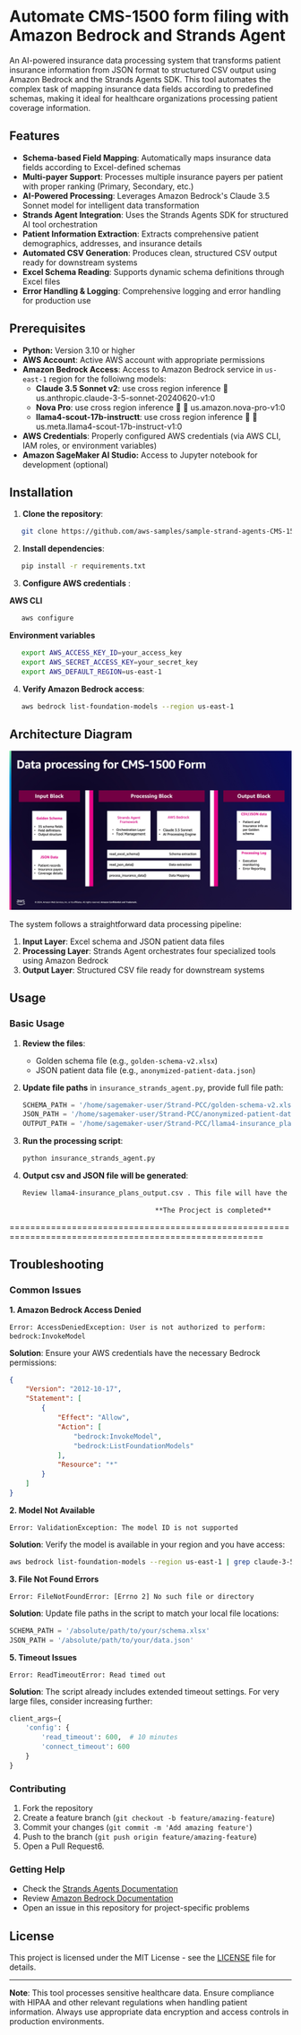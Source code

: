 # Automate CMS-1500 form filing with Amazon Bedrock and Strands Agent

An AI-powered insurance data processing system that transforms patient insurance information from JSON format to structured CSV output using Amazon Bedrock and the Strands Agents SDK. This tool automates the complex task of mapping insurance data fields according to predefined schemas, making it ideal for healthcare organizations processing patient coverage information.

## Features

- **Schema-based Field Mapping**: Automatically maps insurance data fields according to Excel-defined schemas
- **Multi-payer Support**: Processes multiple insurance payers per patient with proper ranking (Primary, Secondary, etc.)
- **AI-Powered Processing**: Leverages Amazon Bedrock's Claude 3.5 Sonnet model for intelligent data transformation
- **Strands Agent Integration**: Uses the Strands Agents SDK for structured AI tool orchestration
- **Patient Information Extraction**: Extracts comprehensive patient demographics, addresses, and insurance details
- **Automated CSV Generation**: Produces clean, structured CSV output ready for downstream systems
- **Excel Schema Reading**: Supports dynamic schema definitions through Excel files
- **Error Handling & Logging**: Comprehensive logging and error handling for production use

## Prerequisites

- **Python:** Version 3.10 or higher
- **AWS Account**: Active AWS account with appropriate permissions
- **Amazon Bedrock Access**: Access to Amazon Bedrock service in `us-east-1` region for the folloiwng models:
   - **Claude 3.5 Sonnet v2**: use cross region inference  us.anthropic.claude-3-5-sonnet-20240620-v1:0
   - **Nova Pro**: use cross region inference   us.amazon.nova-pro-v1:0
   - **llama4-scout-17b-instructt**: use cross region inference   us.meta.llama4-scout-17b-instruct-v1:0
- **AWS Credentials**: Properly configured AWS credentials (via AWS CLI, IAM roles, or environment variables)
- **Amazon SageMaker AI Studio:** Access to Jupyter notebook for development (optional)


## Installation

1. **Clone the repository**:
```bash
   git clone https://github.com/aws-samples/sample-strand-agents-CMS-1500-form.git
   ``` 

2. **Install dependencies**:
```bash
   pip install -r requirements.txt
   ```

3. **Configure AWS credentials** :
  
**AWS CLI**
```bash
   aws configure
   ```
**Environment variables**
```bash
   export AWS_ACCESS_KEY_ID=your_access_key
   export AWS_SECRET_ACCESS_KEY=your_secret_key
   export AWS_DEFAULT_REGION=us-east-1
   ```

4. **Verify Amazon Bedrock access**:
   
```bash
   aws bedrock list-foundation-models --region us-east-1
   ```

## Architecture Diagram

![Insurance Data Processing Architecture](CS-1500.jpg)

The system follows a straightforward data processing pipeline:

1. **Input Layer**: Excel schema and JSON patient data files
2. **Processing Layer**: Strands Agent orchestrates four specialized tools using Amazon Bedrock
3. **Output Layer**: Structured CSV file ready for downstream systems

## Usage

### Basic Usage

1. **Review the files**:
   - Golden schema file (e.g., `golden-schema-v2.xlsx`) 
   - JSON patient data file (e.g., `anonymized-patient-data.json`) 

2. **Update file paths** in `insurance_strands_agent.py`, provide full file path:
   ```python
   SCHEMA_PATH = '/home/sagemaker-user/Strand-PCC/golden-schema-v2.xlsx'
   JSON_PATH = '/home/sagemaker-user/Strand-PCC/anonymized-patient-data.json'
   OUTPUT_PATH = '/home/sagemaker-user/Strand-PCC/llama4-insurance_plans_output.csv'
   ```

3. **Run the processing script**:
   ```bash
   python insurance_strands_agent.py
   ```
4. **Output csv and JSON file will be generated**:
   ```bash
   Review llama4-insurance_plans_output.csv . This file will have the necessary data for CMS-1500 form
   ```
                                        **The Procject is completed**
=======================================================================================================


## Troubleshooting

### Common Issues

**1. Amazon Bedrock Access Denied**
```
Error: AccessDeniedException: User is not authorized to perform: bedrock:InvokeModel
```
**Solution**: Ensure your AWS credentials have the necessary Bedrock permissions:
```json
{
    "Version": "2012-10-17",
    "Statement": [
        {
            "Effect": "Allow",
            "Action": [
                "bedrock:InvokeModel",
                "bedrock:ListFoundationModels"
            ],
            "Resource": "*"
        }
    ]
}
```

**2. Model Not Available**
```
Error: ValidationException: The model ID is not supported
```
**Solution**: Verify the model is available in your region and you have access:
```bash
aws bedrock list-foundation-models --region us-east-1 | grep claude-3-5-sonnet
```

**3. File Not Found Errors**
```
Error: FileNotFoundError: [Errno 2] No such file or directory
```
**Solution**: Update file paths in the script to match your local file locations:
```python
SCHEMA_PATH = '/absolute/path/to/your/schema.xlsx'
JSON_PATH = '/absolute/path/to/your/data.json'
```

**5. Timeout Issues**
```
Error: ReadTimeoutError: Read timed out
```
**Solution**: The script already includes extended timeout settings. For very large files, consider increasing further:
```python
client_args={
    'config': {
        'read_timeout': 600,  # 10 minutes
        'connect_timeout': 600
    }
}
```
### Contributing

1. Fork the repository
2. Create a feature branch (`git checkout -b feature/amazing-feature`)
3. Commit your changes (`git commit -m 'Add amazing feature'`)
4. Push to the branch (`git push origin feature/amazing-feature`)
5. Open a Pull Request6. 
### Getting Help

- Check the [Strands Agents Documentation](https://docs.strands.ai)
- Review [Amazon Bedrock Documentation](https://docs.aws.amazon.com/bedrock/)
- Open an issue in this repository for project-specific problems

## License

This project is licensed under the MIT License - see the [LICENSE](LICENSE) file for details.

---

**Note**: This tool processes sensitive healthcare data. Ensure compliance with HIPAA and other relevant regulations when handling patient information. Always use appropriate data encryption and access controls in production environments.
